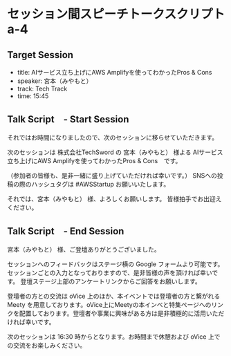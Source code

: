 # セッション間スピーチトークスクリプト a-4

## Target Session
- title: AIサービス立ち上げにAWS Amplifyを使ってわかったPros & Cons
- speaker: 宮本（みやもと）
- track: Tech Track
- time: 15:45

## Talk Script　- Start Session

それではお時間になりましたので、次のセッションに移らせていただきます。

次のセッションは 株式会社TechSword の 宮本（みやもと） 様よる AIサービス立ち上げにAWS Amplifyを使ってわかったPros & Cons　です。

（参加者の皆様も、是非一緒に盛り上げていただければ幸いです。）
SNSへの投稿の際のハッシュタグは #AWSStartup お願いいたします。

それでは、宮本（みやもと） 様、よろしくお願いします。
皆様拍手でお出迎えください。

## Talk Script　- End Session

宮本（みやもと） 様、ご登壇ありがとうございました。

セッションへのフィードバックはステージ横の Google フォームより可能です。セッションごとの入力となっておりますので、是非皆様の声を頂ければ幸いです。
登壇ステージ上部のアンケートリンクからご回答をお願いします。

登壇者の方との交流は oVice 上のほか、本イベントでは登壇者の方と繋がれる Meety を用意しております。oVice上にMeetyの本インベと特集ページへのリンクを配置しております。登壇者や事業に興味がある方は是非積極的に活用いただければ幸いです。

次のセッションは 16:30 時からとなります。お時間まで休憩および oVice 上での交流をお楽しみください。

